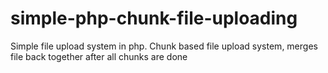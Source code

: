 # simple-php-chunk-file-uploading
Simple file upload system in php. Chunk based file upload system, merges file back together after all chunks are done
